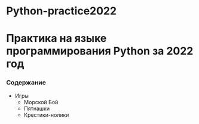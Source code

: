 # Python-practice2022

# Практика на языке программирования Python за 2022 год

### Содержание
* Игры
  + Морской Бой
  + Пятнашки
  + Крестики-нолики

